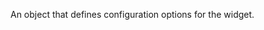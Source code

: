 <!--**
/*-------------------------------------------
    Auto-generated file. Do not modify.
-------------------------------------------

**-->

<!--shortDescription-->
An object that defines configuration options for the widget.
<!--/shortDescription-->

<!--fullDescription-->

<!--/fullDescription-->